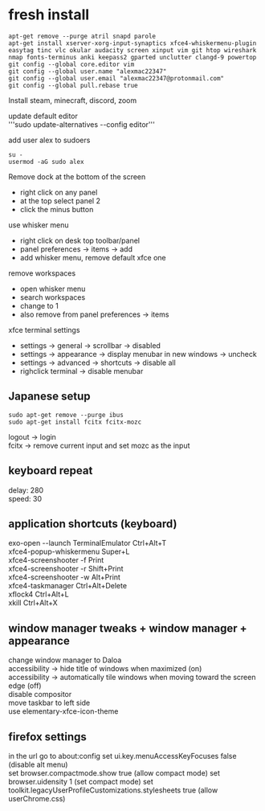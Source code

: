 # fresh install

```apt-get remove --purge atril snapd parole```  
```apt-get install xserver-xorg-input-synaptics xfce4-whiskermenu-plugin easytag tinc vlc okular audacity screen xinput vim git htop wireshark nmap fonts-terminus anki keepass2 gparted unclutter clangd-9 powertop```  
```git config --global core.editor vim```  
```git config --global user.name "alexmac22347"```  
```git config --global user.email "alexmac22347@protonmail.com"```  
```git config --global pull.rebase true```   

Install steam, minecraft, discord, zoom

update default editor  
'''sudo update-alternatives --config editor'''

add user alex to sudoers  
```
su -
usermod -aG sudo alex
```   

Remove dock at the bottom of the screen  
 - right click on any panel
 - at the top select panel 2
 - click the minus button

use whisker menu  
 - right click on desk top toolbar/panel
 - panel preferences -> items -> add
 - add whisker menu, remove default xfce one

remove workspaces  
 - open whisker menu
 - search workspaces
 - change to 1
 - also remove from panel preferences -> items

xfce terminal settings
 - settings -> general -> scrollbar -> disabled
 - settings -> appearance -> display menubar in new windows -> uncheck
 - settings -> advanced -> shortcuts -> disable all
 - righclick terminal -> disable menubar

## Japanese setup  
```
sudo apt-get remove --purge ibus
sudo apt-get install fcitx fcitx-mozc
```
logout -> login  
fcitx -> remove current input and set mozc as the input  

## keyboard repeat
delay: 280  
speed: 30  

## application shortcuts (keyboard)
exo-open --launch TerminalEmulator  Ctrl+Alt+T  
xfce4-popup-whiskermenu Super+L  
xfce4-screenshooter -f Print  
xfce4-screenshooter -r Shift+Print  
xfce4-screenshooter -w Alt+Print  
xfce4-taskmanager Ctrl+Alt+Delete  
xflock4 Ctrl+Alt+L  
xkill Ctrl+Alt+X  

## window manager tweaks + window manager + appearance
change window manager to Daloa  
accessibility -> hide title of windows when maximized (on)  
accessibility -> automatically tile windows when moving toward the screen edge (off)  
disable compositor  
move taskbar to left side  
use elementary-xfce-icon-theme

## firefox settings
in the url go to about:config
set ui.key.menuAccessKeyFocuses false (disable alt menu)  
set browser.compactmode.show true (allow compact mode)
set browser.uidensity 1 (set compact mode)
set toolkit.legacyUserProfileCustomizations.stylesheets true (allow userChrome.css)

